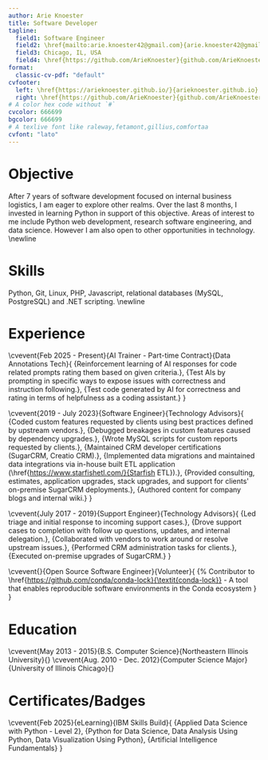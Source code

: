 ```yaml
---
author: Arie Knoester
title: Software Developer
tagline:
  field1: Software Engineer
  field2: \href{mailto:arie.knoester42@gmail.com}{arie.knoester42@gmail.com}
  field3: Chicago, IL, USA
  field4: \href{https://github.com/ArieKnoester}{github.com/ArieKnoester}
format:
  classic-cv-pdf: "default"
cvfooter:
  left: \href{https://arieknoester.github.io/}{arieknoester.github.io}
  right: \href{https://github.com/ArieKnoester}{github.com/ArieKnoester/}
# A color hex code without `#`
cvcolor: 666699
bgcolor: 666699
# A texlive font like raleway,fetamont,gillius,comfortaa
cvfont: "lato"
---
```


# Objective

After 7 years of software development focused on internal business logistics, I am eager to explore other realms.
Over the last 8 months, I invested in learning Python in support of this objective. Areas of interest to me include
Python web development, research software engineering, and data science. However I am also open to other opportunities
in technology. \newline


# Skills

Python, Git, Linux, PHP, Javascript, relational databases (MySQL, PostgreSQL) and .NET scripting. \newline


# Experience

\cvevent{Feb 2025 - Present}{AI Trainer - Part-time Contract}{Data Annotations Tech}{
  {Reinforcement learning of AI responses for code related prompts rating them based on given criteria.},
  {Test AIs by prompting in specific ways to expose issues with correctness and instruction following.},
  {Test code generated by AI for correctness and rating in terms of helpfulness as a coding assistant.}
}

\cvevent{2019 - July 2023}{Software Engineer}{Technology Advisors}{
  {Coded custom features requested by clients using best practices defined by upstream vendors.},
  {Debugged breakages in custom features caused by dependency upgrades.},
  {Wrote MySQL scripts for custom reports requested by clients.},
  {Maintained CRM developer certifications (SugarCRM, Creatio CRM).},
  {Implemented data migrations and maintained data integrations via in-house built ETL application (\href{https://www.starfishetl.com/}{Starfish ETL}).},
  {Provided consulting, estimates, application upgrades, stack upgrades, and support for clients' on-premise SugarCRM deployments.},
  {Authored content for company blogs and internal wiki.}
}

\cvevent{July 2017 - 2019}{Support Engineer}{Technology Advisors}{
  {Led triage and initial response to incoming support cases.},
  {Drove support cases to completion with follow up questions, updates, and internal delegation.},
  {Collaborated with vendors to work around or resolve upstream issues.},
  {Performed CRM administration tasks for clients.},
  {Executed on-premise upgrades of SugarCRM.}
}

\cvevent{}{Open Source Software Engineer}{Volunteer}{
  {%
    Contributor to \href{https://github.com/conda/conda-lock}{\textit{conda-lock}}
    - A tool that enables reproducible software environments in the Conda ecosystem
  }
}

# Education

\cvevent{May 2013 - 2015}{B.S. Computer Science}{Northeastern Illinois University}{}
\cvevent{Aug. 2010 - Dec. 2012}{Computer Science Major}{University of Illinois Chicago}{}

# Certificates/Badges

\cvevent{Feb 2025}{eLearning}{IBM Skills Build}{
  {Applied Data Science with Python - Level 2},
  {Python for Data Science, Data Analysis Using Python, Data Visualization Using Python},
  {Artificial Intelligence Fundamentals}
}
<!--
# About me

\cvevent{}{Interests}{Endeavoring to keep life simple in an increasingly complex world.}{
  {Walking/cycling},
  {PC gaming},
  {Fantasy and sci-fi series and movies}
}
-->
